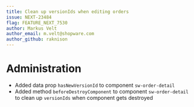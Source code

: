 ```yaml
---
title: Clean up versionIds when editing orders
issue: NEXT-23484
flag: FEATURE_NEXT_7530
author: Markus Velt
author_email: m.velt@shopware.com
author_github: raknison
---
```

# Administration
* Added data prop `hasNewVersionId` to component `sw-order-detail`
* Added method `beforeDestroyComponent` to component `sw-order-detail` to clean up `versionIds` when component gets destroyed
